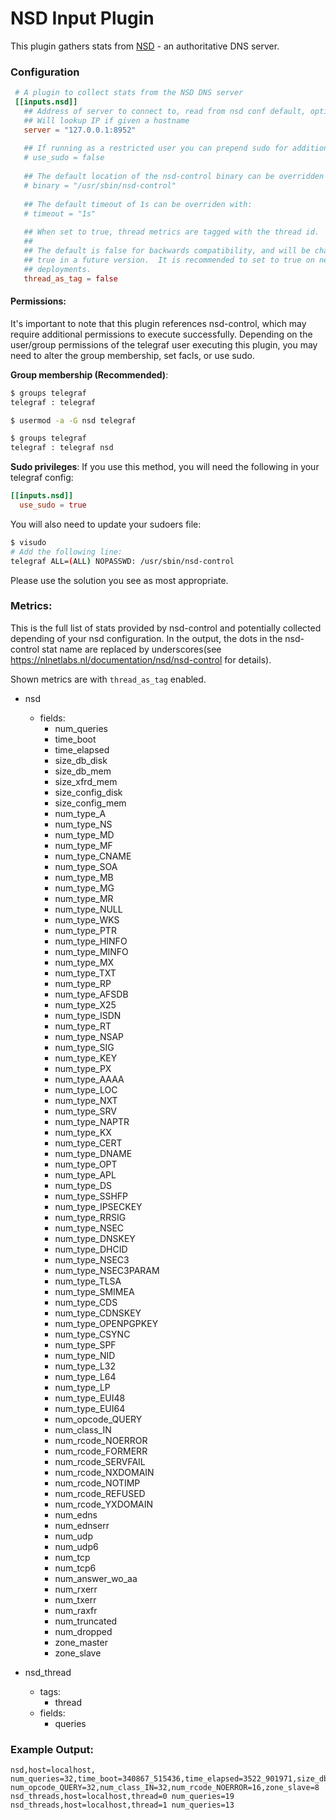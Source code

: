 # NSD Input Plugin

This plugin gathers stats from [NSD](https://nlnetlabs.nl/projects/nsd/about/) - an authoritative DNS server.

### Configuration

```toml
 # A plugin to collect stats from the NSD DNS server
 [[inputs.nsd]]
   ## Address of server to connect to, read from nsd conf default, optionally ':port'
   ## Will lookup IP if given a hostname
   server = "127.0.0.1:8952"
 
   ## If running as a restricted user you can prepend sudo for additional access:
   # use_sudo = false
 
   ## The default location of the nsd-control binary can be overridden with:
   # binary = "/usr/sbin/nsd-control"
 
   ## The default timeout of 1s can be overriden with:
   # timeout = "1s"
 
   ## When set to true, thread metrics are tagged with the thread id.
   ##
   ## The default is false for backwards compatibility, and will be change to
   ## true in a future version.  It is recommended to set to true on new
   ## deployments.
   thread_as_tag = false
```

#### Permissions:

It's important to note that this plugin references nsd-control, which may require additional permissions to execute successfully.
Depending on the user/group permissions of the telegraf user executing this plugin, you may need to alter the group membership, set facls, or use sudo.

**Group membership (Recommended)**:
```bash
$ groups telegraf
telegraf : telegraf

$ usermod -a -G nsd telegraf

$ groups telegraf
telegraf : telegraf nsd
```

**Sudo privileges**:
If you use this method, you will need the following in your telegraf config:
```toml
[[inputs.nsd]]
  use_sudo = true
```

You will also need to update your sudoers file:
```bash
$ visudo
# Add the following line:
telegraf ALL=(ALL) NOPASSWD: /usr/sbin/nsd-control
```

Please use the solution you see as most appropriate.

### Metrics:

This is the full list of stats provided by nsd-control and potentially collected
depending of your nsd configuration. In the output, the dots in the nsd-control stat name are replaced by underscores(see
https://nlnetlabs.nl/documentation/nsd/nsd-control for details).

Shown metrics are with `thread_as_tag` enabled.

- nsd
  - fields:
    - num_queries
    - time_boot
    - time_elapsed
    - size_db_disk
    - size_db_mem
    - size_xfrd_mem
    - size_config_disk
    - size_config_mem
    - num_type_A
    - num_type_NS
    - num_type_MD
    - num_type_MF
    - num_type_CNAME
    - num_type_SOA
    - num_type_MB
    - num_type_MG
    - num_type_MR
    - num_type_NULL
    - num_type_WKS
    - num_type_PTR
    - num_type_HINFO
    - num_type_MINFO
    - num_type_MX
    - num_type_TXT
    - num_type_RP
    - num_type_AFSDB
    - num_type_X25
    - num_type_ISDN
    - num_type_RT
    - num_type_NSAP
    - num_type_SIG
    - num_type_KEY
    - num_type_PX
    - num_type_AAAA
    - num_type_LOC
    - num_type_NXT
    - num_type_SRV
    - num_type_NAPTR
    - num_type_KX
    - num_type_CERT
    - num_type_DNAME
    - num_type_OPT
    - num_type_APL
    - num_type_DS
    - num_type_SSHFP
    - num_type_IPSECKEY
    - num_type_RRSIG
    - num_type_NSEC
    - num_type_DNSKEY
    - num_type_DHCID
    - num_type_NSEC3
    - num_type_NSEC3PARAM
    - num_type_TLSA
    - num_type_SMIMEA
    - num_type_CDS
    - num_type_CDNSKEY
    - num_type_OPENPGPKEY
    - num_type_CSYNC
    - num_type_SPF
    - num_type_NID
    - num_type_L32
    - num_type_L64
    - num_type_LP
    - num_type_EUI48
    - num_type_EUI64
    - num_opcode_QUERY
    - num_class_IN
    - num_rcode_NOERROR
    - num_rcode_FORMERR
    - num_rcode_SERVFAIL
    - num_rcode_NXDOMAIN
    - num_rcode_NOTIMP
    - num_rcode_REFUSED
    - num_rcode_YXDOMAIN
    - num_edns
    - num_ednserr
    - num_udp
    - num_udp6
    - num_tcp
    - num_tcp6
    - num_answer_wo_aa
    - num_rxerr
    - num_txerr
    - num_raxfr
    - num_truncated
    - num_dropped
    - zone_master
    - zone_slave
    
- nsd_thread
  - tags:
    - thread
  - fields:
    - queries

### Example Output:
```
nsd,host=localhost, num_queries=32,time_boot=340867_515436,time_elapsed=3522_901971,size_db_disk=11275648,size_db_mem=5910672,size_xfrd_mem=83979048,size_config_disk=0,size_config_mem=15600num_type_A=24,num_type_NS=1 num_opcode_QUERY=32,num_class_IN=32,num_rcode_NOERROR=16,zone_slave=8
nsd_threads,host=localhost,thread=0 num_queries=19
nsd_threads,host=localhost,thread=1 num_queries=13
```

